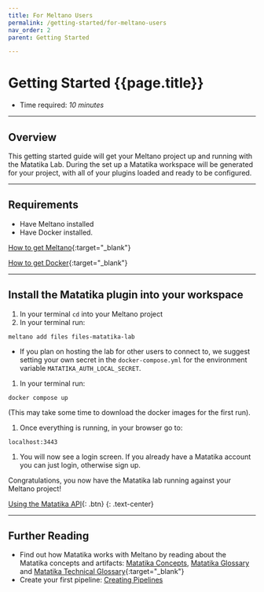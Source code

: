 ```yaml
---
title: For Meltano Users
permalink: /getting-started/for-meltano-users
nav_order: 2
parent: Getting Started

---
```


# Getting Started {{page.title}}

- Time required: *10 minutes*

---

## Overview

This getting started guide will get your Meltano project up and running with the Matatika Lab. During the set up a Matatika workspace will be generated for your project, with all of your plugins loaded and ready to be configured.

---

## Requirements

- Have Meltano installed 
- Have Docker installed. 

[How to get Meltano](https://docs.meltano.com/getting-started/installation){:target="_blank"}

[How to get Docker](https://docs.docker.com/get-docker/){:target="_blank"}

---

## Install the Matatika plugin into your workspace

1. In your terminal `cd` into your Meltano project
1. In your terminal run:
```terminal
meltano add files files-matatika-lab
```
- If you plan on hosting the lab for other users to connect to, we suggest setting your own secret in the `docker-compose.yml` for the environment variable `MATATIKA_AUTH_LOCAL_SECRET`.
1. In your terminal run:
```terminal
docker compose up
``` 
(This may take some time to download the docker images for the first run).
1. Once everything is running, in your browser go to:
```
localhost:3443
```
1. You will now see a login screen. If you already have a Matatika account you can just login, otherwise sign up.

Congratulations, you now have the Matatika lab running against your Meltano project!

[Using the Matatika API]({{site.baseurl}}/tutorials/using-the-api){: .btn}
{: .text-center}

---

## Further Reading

- Find out how Matatika works with Meltano by reading about the Matatika concepts and artifacts: [Matatika Concepts]({{site.baseurl}}/concepts), [Matatika Glossary]({{site.baseurl}}/glossary) and [Matatika Technical Glossary](https://github.com/Matatika/matatika-examples/tree/master/matatika_technical_glossary){:target="_blank"}
- Create your first pipeline: [Creating Pipelines]({{site.baseurl}}/tutorials/creating-pipelines)
